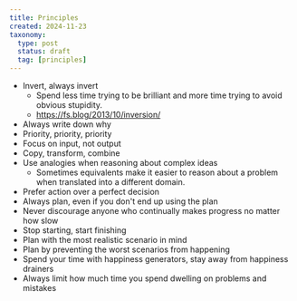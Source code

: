 ```yaml
---
title: Principles
created: 2024-11-23
taxonomy:
  type: post
  status: draft
  tag: [principles]
---
```


* Invert, always invert
    * Spend less time trying to be brilliant and more time trying to avoid obvious stupidity.
    * https://fs.blog/2013/10/inversion/
* Always write down why
* Priority, priority, priority
* Focus on input, not output
* Copy, transform, combine
* Use analogies when reasoning about complex ideas
    * Sometimes equivalents make it easier to reason about a problem when translated into a different domain.
* Prefer action over a perfect decision
* Always plan, even if you don't end up using the plan
* Never discourage anyone who continually makes progress no matter how slow
* Stop starting, start finishing
* Plan with the most realistic scenario in mind
* Plan by preventing the worst scenarios from happening
* Spend your time with happiness generators, stay away from happiness drainers
* Always limit how much time you spend dwelling on problems and mistakes